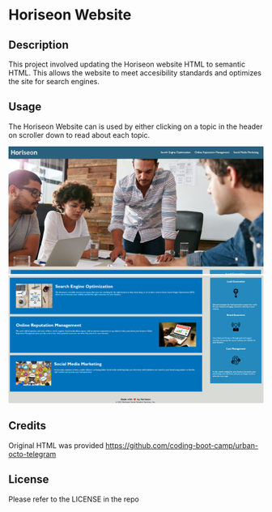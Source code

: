 # Horiseon Website

## Description

This project involved updating the Horiseon website HTML to semantic HTML. This allows the website to meet accesibility standards and optimizes the site for search engines. 

## Usage

The Horiseon Website can is used by either clicking on a topic in the header on scroller down to read about each topic.

![alt text](./assets/images/website1.png)
![alt text](./assets/images/website2.png)

## Credits

Original HTML was provided https://github.com/coding-boot-camp/urban-octo-telegram

## License

Please refer to the LICENSE in the repo
